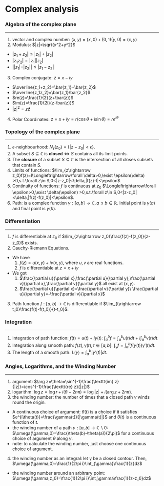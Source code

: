 # Complex analysis

### Algebra of the complex plane
---------------------
1. vector and complex number: $(x,y)=(x,0)+(0,1)(y,0)=(x,y)$
2. Modulus: $|z|=\sqrt{x^2+y^2}$
- $|z_1+z_2|\leq|z_1|+|z_2|$
- $|z_1z_2|=|z_1||z_2|$
- $||z_1|-|z_2||\leq|z_1-z_2|$
3. Complex conjugate: $\bar{z}=x-iy$
- $\overline{z_1+z_2}=\bar{z_1}+\bar{z_2}$
- $\overline{z_1z_2}=\bar{z_1}\bar{z_2}$
- $re(z)=\frac{1}{2}(z+\bar{z})$
- $im(z)=\frac{1}{2i}(z-\bar{z})$
- $|z|^2=z\bar{z}$
4. Polar Coordinates: $z=x+iy=r(\cos\theta+i\sin\theta)=re^{i\theta}$

### Topology of the complex plane
----------------------
1. $\epsilon$-neighbourhood: $N_{\epsilon}(z_0)=\{|z-z_0|<\epsilon\}$.
2. A subset $S\subseteq \mathbb{C}$ is **closed** $\Longleftrightarrow$ $S$ contains all its limit points.
3. The **closure** of a subset $S\subseteq\mathbb{C}$ is the intersection of all closes subsets that contain $S$.
4. Limits of functions: $\lim_{z\rightarrow z_0}f(z)=l\Longleftrightarrow\forall \delta>0,\exist \epsilon(\delta) >0,s.t.\forall z\in S,0<|z-z_0|<\delta,|f(z)-l|<\epsilon$.
5. Continuity of functions: $f$ is continuous at $z_0$ $\Longleftrightarrow\forall \epsilon>0,\exist \delta(\epsilon) >0,s.t.\forall z\in S,0<|z-z_0|<\delta,|f(z)-f(z_0)|<\epsilon$.
6. Path: is a complex function $\gamma:[a,b]\rightarrow\mathbb{C},a\leq b\in \mathbb{R}$. Initial point is $\gamma(a)$ and final point is $\gamma(b)$.

### Differentiation
----------------------
1. $f$ is differentiable at $z_0$ if $\lim_{z\rightarrow z_0}\frac{f(z)-f(z_0)}{z-z_0}$ exists.
2. Cauchy-Riemann Equations.
- We have
    1. $f(z) = u(x,y)+iv(x,y)$, where $u,v$ are real functions.
    2. $f$ is differentiable at $z=x+iy$
- We got
    1. $\frac{\partial u}{\partial x},\frac{\partial u}{\partial y},\frac{\partial v}{\partial x},\frac{\partial v}{\partial y}$ all exist at $(x,y)$.
    2. $\frac{\partial u}{\partial x}=\frac{\partial v}{\partial y}\ \frac{\partial u}{\partial y}=-\frac{\partial v}{\partial x}$
3. Path function $f:[a,b]\rightarrow\mathbb{C}$ is differentiable if $\lim_{t\rightarrow t_0}\frac{f(t)-f(t_0)}{t-t_0}$.

### Integration
----------------------
1. Integration of path function: $f(t)=u(t)+iy(t)$: $\int_a^b f=\int^b_au(t)dt+i\int^b_av(t)dt$.
2. Integration along smooth path: $f(z),\gamma(t),t\in[a,b]$: $\int_\gamma f=\int_a^bf(\gamma(t))\gamma'(t)dt$.
3. The length of a smooth path: $L(\gamma)=\int_a^b|\gamma'(t)|dt$.

### Angles, Logarithms, and the Winding Number
----------------------
1. argument: $\arg z=\theta=\sin^{-1}\frac{\texttt{im} z}{|z|}=\cos^{-1}\frac{\texttt{re} z}{|z|}$
2. logarithm: $\log z=\log r+i(\theta+2n\pi)=\log |z|+i(\arg z+2n\pi)$.
3. the winding number: the number of times that a closed path $\gamma$ winds round the origin.
- A continuous choice of argument: $\theta(t)$ is a choice if it satisfies $e^{i\theta(t)}=\frac{\gamma(t)}{|\gamma(t)|}$ and $\theta(t)$ is a continuous function of $t$.
- the winding number of a path $\gamma:[a,b]\rightarrow\mathbb{C}\backslash 0$: $\omega(\gamma,0)=\frac{\theta(b)-\theta(a)}{2\pi}$ for a continuous choice of argument $\theta$ along $\gamma$.
- note: to calculate the winding number, just choose one continuous choice of argument.
4. the winding number as an integral: let $\gamma$ be a closed contour. Then, $\omega(\gamma,0)=\frac{1}{2\pi i}\int_{\gamma}\frac{1}{z}dz$
- the winding number around an arbitrary point: $\omega(\gamma,z_0)=\frac{1}{2\pi i}\int_\gamma\frac{1}{z-z_0}dz$